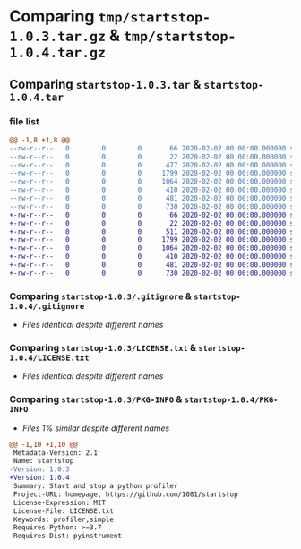 # Comparing `tmp/startstop-1.0.3.tar.gz` & `tmp/startstop-1.0.4.tar.gz`

## Comparing `startstop-1.0.3.tar` & `startstop-1.0.4.tar`

### file list

```diff
@@ -1,8 +1,8 @@
--rw-r--r--   0        0        0       66 2020-02-02 00:00:00.000000 startstop-1.0.3/example.py
--rw-r--r--   0        0        0       22 2020-02-02 00:00:00.000000 startstop-1.0.3/startstop/__about__.py
--rw-r--r--   0        0        0      477 2020-02-02 00:00:00.000000 startstop-1.0.3/startstop/__init__.py
--rw-r--r--   0        0        0     1799 2020-02-02 00:00:00.000000 startstop-1.0.3/.gitignore
--rw-r--r--   0        0        0     1064 2020-02-02 00:00:00.000000 startstop-1.0.3/LICENSE.txt
--rw-r--r--   0        0        0      410 2020-02-02 00:00:00.000000 startstop-1.0.3/README.md
--rw-r--r--   0        0        0      481 2020-02-02 00:00:00.000000 startstop-1.0.3/pyproject.toml
--rw-r--r--   0        0        0      730 2020-02-02 00:00:00.000000 startstop-1.0.3/PKG-INFO
+-rw-r--r--   0        0        0       66 2020-02-02 00:00:00.000000 startstop-1.0.4/example.py
+-rw-r--r--   0        0        0       22 2020-02-02 00:00:00.000000 startstop-1.0.4/startstop/__about__.py
+-rw-r--r--   0        0        0      511 2020-02-02 00:00:00.000000 startstop-1.0.4/startstop/__init__.py
+-rw-r--r--   0        0        0     1799 2020-02-02 00:00:00.000000 startstop-1.0.4/.gitignore
+-rw-r--r--   0        0        0     1064 2020-02-02 00:00:00.000000 startstop-1.0.4/LICENSE.txt
+-rw-r--r--   0        0        0      410 2020-02-02 00:00:00.000000 startstop-1.0.4/README.md
+-rw-r--r--   0        0        0      481 2020-02-02 00:00:00.000000 startstop-1.0.4/pyproject.toml
+-rw-r--r--   0        0        0      730 2020-02-02 00:00:00.000000 startstop-1.0.4/PKG-INFO
```

### Comparing `startstop-1.0.3/.gitignore` & `startstop-1.0.4/.gitignore`

 * *Files identical despite different names*

### Comparing `startstop-1.0.3/LICENSE.txt` & `startstop-1.0.4/LICENSE.txt`

 * *Files identical despite different names*

### Comparing `startstop-1.0.3/PKG-INFO` & `startstop-1.0.4/PKG-INFO`

 * *Files 1% similar despite different names*

```diff
@@ -1,10 +1,10 @@
 Metadata-Version: 2.1
 Name: startstop
-Version: 1.0.3
+Version: 1.0.4
 Summary: Start and stop a python profiler
 Project-URL: homepage, https://github.com/1081/startstop
 License-Expression: MIT
 License-File: LICENSE.txt
 Keywords: profiler,simple
 Requires-Python: >=3.7
 Requires-Dist: pyinstrument
```

